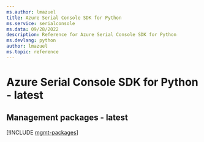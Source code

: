 ```yaml
---
ms.author: lmazuel
title: Azure Serial Console SDK for Python
ms.service: serialconsole
ms.data: 09/28/2022
description: Reference for Azure Serial Console SDK for Python
ms.devlang: python
author: lmazuel
ms.topic: reference
---
```

# Azure Serial Console SDK for Python - latest

## Management packages - latest
[!INCLUDE [mgmt-packages](serial-console-mgmt-index.md)]